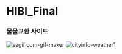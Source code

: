 # HIBI_Final

### 물물교환 사이트

![ezgif com-gif-maker](https://user-images.githubusercontent.com/100552783/183844626-97ce211a-3b96-4f66-8c3d-a923ff60156a.gif)
![cityinfo-weather1](https://user-images.githubusercontent.com/100552783/183883023-1ec1e981-776b-4131-b5a7-11ee6dee7852.gif)

